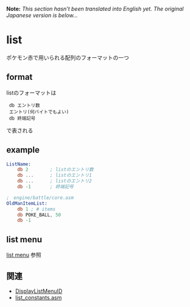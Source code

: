 **Note:** _This section hasn’t been translated into English yet. The original Japanese version is below…_

# list

ポケモン赤で用いられる配列のフォーマットの一つ

## format

listのフォーマットは

```
 db エントリ数
 エントリ(何バイトでもよい)
 db 終端記号
```

で表される

## example

```asm
ListName:
    db 2        ; listのエントリ数
    db ...      ; listのエントリ1
    db ...      ; listのエントリ2
    db -1       ; 終端記号

;　engine/battle/core.asm 
OldManItemList:
	db 1 ; # items
	db POKE_BALL, 50
	db -1
```

## list menu

[list menu](./list_menu.md) 参照 

## 関連

- [DisplayListMenuID](./../home.asm)
- [list_constants.asm](./../constants/list_constants.asm)
